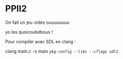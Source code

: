 # PPII2
On fait un jeu vidéo ouuuuuuuu

yo les quoicoubébous !

Pour compiler avec SDL en clang :

clang main.c -o main `pkg-config --libs --cflags sdl2`
